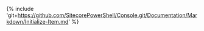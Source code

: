 {% include 'git+https://github.com/SitecorePowerShell/Console.git/Documentation/Markdown/Initialize-Item.md' %}
